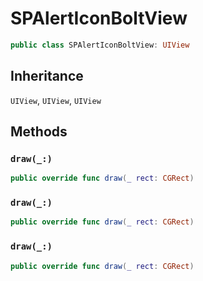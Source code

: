 # SPAlertIconBoltView

``` swift
public class SPAlertIconBoltView: UIView 
```

## Inheritance

`UIView`, `UIView`, `UIView`

## Methods

### `draw(_:)`

``` swift
public override func draw(_ rect: CGRect) 
```

### `draw(_:)`

``` swift
public override func draw(_ rect: CGRect) 
```

### `draw(_:)`

``` swift
public override func draw(_ rect: CGRect) 
```
